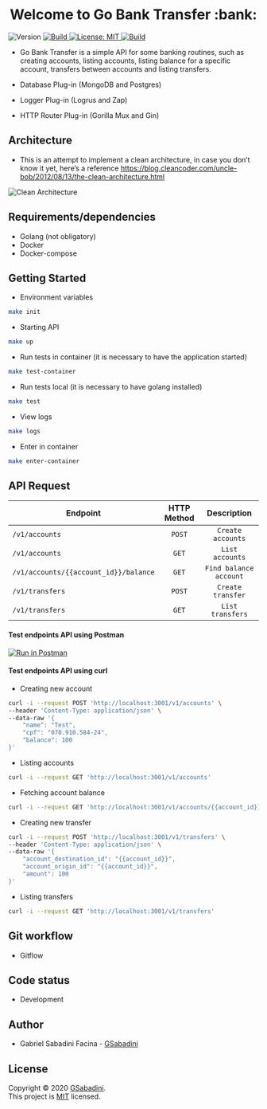 <h1 align="center">Welcome to Go Bank Transfer :bank:</h1>
<p>
  <img alt="Version" src="https://img.shields.io/badge/version-1.4.0-blue.svg?cacheSeconds=2592000" />
  <a href="https://goreportcard.com/badge/github.com/GSabadini/go-bank-transfer" target="_blank">
    <img alt="Build" src="https://goreportcard.com/badge/github.com/GSabadini/go-bank-transfer" />
  </a>
  <a href="#" target="_blank">
    <img alt="License: MIT" src="https://img.shields.io/badge/License-MIT-yellow.svg" />
  </a>
  <a href="https://travis-ci.org/github/GSabadini/go-bank-transfer" target="_blank">
    <img alt="Build" src="https://travis-ci.org/GSabadini/go-bank-transfer.svg?branch=master" />
  </a>
</p>

- Go Bank Transfer is a simple API for some banking routines, such as creating accounts, listing accounts, listing balance for a specific account, transfers between accounts and listing transfers.

- Database Plug-in (MongoDB and Postgres)
- Logger Plug-in (Logrus and Zap)
- HTTP Router Plug-in (Gorilla Mux and Gin)

## Architecture
-  This is an attempt to implement a clean architecture, in case you don’t know it yet, here’s a reference https://blog.cleancoder.com/uncle-bob/2012/08/13/the-clean-architecture.html

![Clean Architecture](cleanarch.png)

## Requirements/dependencies
- Golang (not obligatory)
- Docker
- Docker-compose

## Getting Started

- Environment variables

```sh
make init
```

- Starting API

```sh
make up
```

- Run tests in container (it is necessary to have the application started)

```sh
make test-container
```

- Run tests local (it is necessary to have golang installed)

```sh
make test
```

- View logs

```sh
make logs
```

- Enter in container

```sh
make enter-container
```

## API Request

| Endpoint        | HTTP Method           | Description       |
| --------------- | :---------------------: | :-----------------: |
| `/v1/accounts` | `POST`                | `Create accounts` |
| `/v1/accounts` | `GET`                 | `List accounts`   |
| `/v1/accounts/{{account_id}}/balance`   | `GET`                |    `Find balance account` |
| `/v1/transfers`| `POST`                | `Create transfer` |
| `/v1/transfers`| `GET`                 | `List transfers`  |

#### Test endpoints API using Postman

[![Run in Postman](https://run.pstmn.io/button.svg)](https://app.getpostman.com/run-collection/8406204152f98cc33eac)

#### Test endpoints API using curl

- Creating new account

```bash
curl -i --request POST 'http://localhost:3001/v1/accounts' \
--header 'Content-Type: application/json' \
--data-raw '{
    "name": "Test",
    "cpf": "070.910.584-24",
    "balance": 100
}'
```

- Listing accounts

```bash
curl -i --request GET 'http://localhost:3001/v1/accounts'
```

- Fetching account balance

```bash
curl -i --request GET 'http://localhost:3001/v1/accounts/{{account_id}}/balance'
```

- Creating new transfer

```bash
curl -i --request POST 'http://localhost:3001/v1/transfers' \
--header 'Content-Type: application/json' \
--data-raw '{
	"account_destination_id": "{{account_id}}",
	"account_origin_id": "{{account_id}}",
	"amount": 100
}'
```

- Listing transfers

```bash
curl -i --request GET 'http://localhost:3001/v1/transfers'
```

## Git workflow
- Gitflow

## Code status
- Development

## Author
- Gabriel Sabadini Facina - [GSabadini](https://github.com/GSabadini)

## License
Copyright © 2020 [GSabadini](https://github.com/GSabadini).<br />
This project is [MIT](LICENSE) licensed.
